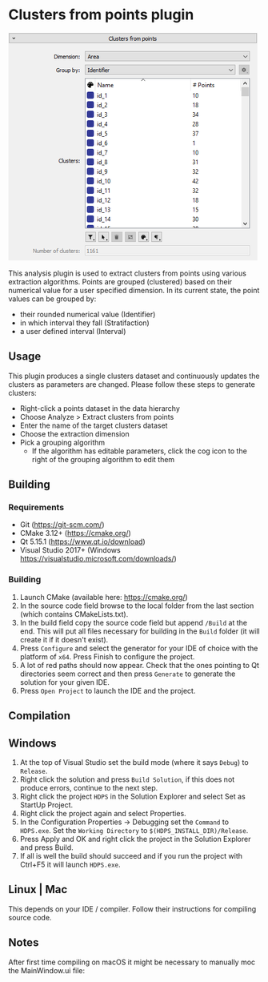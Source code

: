 # Clusters from points plugin
![Screenshot of the clusters from points plugin user interface](res/images/screenshot.png)

This analysis plugin is used to extract clusters from points using various extraction algorithms. Points are grouped (clustered) based on their numerical value for a user specified dimension. In its current state, the point values can be grouped by:
  - their rounded numerical value (Identifier)
  - in which interval they fall (Stratifaction)
  - a user defined interval (Interval)

## Usage
This plugin produces a single clusters dataset and continuously updates the clusters as parameters are changed. Please follow these steps to generate clusters:
- Right-click a points dataset in the data hierarchy
- Choose Analyze > Extract clusters from points
- Enter the name of the target clusters dataset
- Choose the extraction dimension
- Pick a grouping algorithm
  - If the algorithm has editable parameters, click the cog icon to the right of the grouping algorithm to edit them

## Building
### Requirements
* Git (https://git-scm.com/)
* CMake 3.12+ (https://cmake.org/)
* Qt 5.15.1 (https://www.qt.io/download)
* Visual Studio 2017+ (Windows https://visualstudio.microsoft.com/downloads/)

### Building
1. Launch CMake (available here: https://cmake.org/)
2. In the source code field browse to the local folder from the last section (which contains CMakeLists.txt).
3. In the build field copy the source code field but append `/Build` at the end. This will put all files necessary for building in the `Build` folder (it will create it if it doesn't exist).
4. Press `Configure` and select the generator for your IDE of choice with the platform of `x64`. Press Finish to configure the project.
5. A lot of red paths should now appear. Check that the ones pointing to Qt directories seem correct and then press `Generate` to generate the solution for your given IDE.
6. Press `Open Project` to launch the IDE and the project.

## Compilation

## Windows
1. At the top of Visual Studio set the build mode (where it says `Debug`) to `Release`.
2. Right click the solution and press `Build Solution`, if this does not produce errors, continue to the next step.
2. Right click the project `HDPS` in the Solution Explorer and select Set as StartUp Project.
3. Right click the project again and select Properties.
4. In the Configuration Properties -> Debugging set the `Command` to `HDPS.exe`. Set the `Working Directory` to `$(HDPS_INSTALL_DIR)/Release`.
5. Press Apply and OK and right click the project in the Solution Explorer and press Build.
6. If all is well the build should succeed and if you run the project with Ctrl+F5 it will launch `HDPS.exe`.

## Linux | Mac
This depends on your IDE / compiler. Follow their instructions for compiling source code.

## Notes
After first time compiling on macOS it might be necessary to manually moc the MainWindow.ui file:
